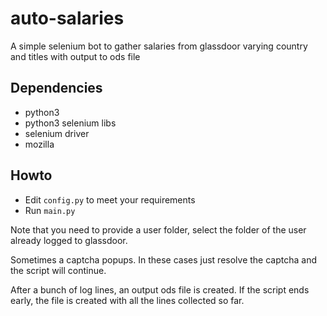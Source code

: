 # auto-salaries
A simple selenium bot to gather salaries from glassdoor varying country and titles with output to ods file

## Dependencies

- python3
- python3 selenium libs
- selenium driver
- mozilla

## Howto

- Edit `config.py` to meet your requirements
- Run `main.py`

Note that you need to provide a user folder,
select the folder of the user already logged 
to glassdoor.

Sometimes a captcha popups. In these cases
just resolve the captcha and the script will continue.

After a bunch of log lines, an output ods file is created.
If the script ends early, the file is created with all the
lines collected so far.
